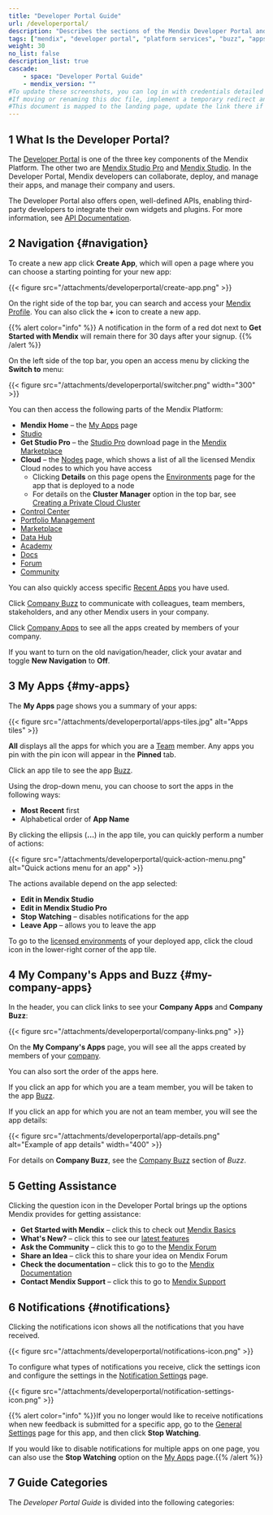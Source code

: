 ```yaml
---
title: "Developer Portal Guide"
url: /developerportal/
description: "Describes the sections of the Mendix Developer Portal and links to more detailed documents in the guide."
tags: ["mendix", "developer portal", "platform services", "buzz", "apps", "community", "marketplace", "academy", "forum", "docs", "documentation"]
weight: 30
no_list: false
description_list: true
cascade:
    - space: "Developer Portal Guide"
    - mendix_version: ""
#To update these screenshots, you can log in with credentials detailed in How to Update Screenshots Using Team Apps.
#If moving or renaming this doc file, implement a temporary redirect and let the respective team know they should update the URL in the product. See Mapping to Products for more details.
#This document is mapped to the landing page, update the link there if renaming or moving the doc file.
---
```


## 1 What Is the Developer Portal?

The [Developer Portal](http://sprintr.home.mendix.com) is one of the three key components of the Mendix Platform. The other two are [Mendix Studio Pro](/refguide/modeling/) and [Mendix Studio](/studio/). In the Developer Portal, Mendix developers can collaborate, deploy, and manage their apps, and manage their company and users. 

The Developer Portal also offers open, well-defined APIs, enabling third-party developers to integrate their own widgets and plugins. For more information, see [API Documentation](/apidocs-mxsdk/apidocs/).

## 2 Navigation {#navigation}

To create a new app click **Create App**, which will open a page where you can choose a starting pointing for your new app:

{{< figure src="/attachments/developerportal/create-app.png" >}}

On the right side of the top bar, you can search and access your [Mendix Profile](/developerportal/community-tools/mendix-profile/). You can also click the **+** icon to create a new app.

{{% alert color="info" %}}
A notification in the form of a red dot next to **Get Started with Mendix** will remain there for 30 days after your signup.
{{% /alert %}}

On the left side of the top bar, you open an access menu by clicking the **Switch to** menu:

{{< figure src="/attachments/developerportal/switcher.png"   width="300"  >}}

You can then access the following parts of the Mendix Platform:

* **Mendix Home** – the [My Apps](/developerportal/#my-apps) page
* [Studio](/studio/)
* **Get Studio Pro** – the [Studio Pro](/refguide/) download page in the [Mendix Marketplace](/appstore/)
* **Cloud**  – the [Nodes](/developerportal/deploy/node-permissions/) page, which shows a list of all the licensed Mendix Cloud nodes to which you have access
    * Clicking **Details** on this page opens the [Environments](/developerportal/deploy/environments/) page for the app that is deployed to a node
    * For details on the **Cluster Manager** option in the top bar, see [Creating a Private Cloud Cluster](/developerportal/deploy/private-cloud-cluster/)
* [Control Center](/developerportal/control-center/)
* [Portfolio Management](/developerportal/control-center/portfolio-management/)
* [Marketplace](/appstore/)
* [Data Hub](/data-hub/)
* [Academy](https://academy.mendix.com/link/home)
* [Docs](https://docs.mendix.com/)
* [Forum](/developerportal/community-tools/mendix-forum/)
* [Community](/developerportal/community-tools/)

You can also quickly access specific [Recent Apps](#my-apps) you have used.

Click [Company Buzz](/developerportal/collaborate/buzz/) to communicate with colleagues, team members, stakeholders, and any other Mendix users in your company.

Click [Company Apps](/developerportal/#my-company-apps) to see all the apps created by members of your company.

If you want to turn on the old navigation/header, click your avatar and toggle **New Navigation** to **Off**.

## 3 My Apps {#my-apps}

The **My Apps** page shows you a summary of your apps:

{{< figure src="/attachments/developerportal/apps-tiles.jpg" alt="Apps tiles" >}}

**All** displays all the apps for which you are a [Team](/developerportal/collaborate/team/) member. Any apps you pin with the pin icon will appear in the **Pinned** tab. 

Click an app tile to see the app [Buzz](/developerportal/collaborate/buzz/).

Using the drop-down menu, you can choose to sort the apps in the following ways:

* **Most Recent** first
* Alphabetical order of **App Name**

By clicking the ellipsis (**…**) in the app tile, you can quickly perform a number of actions:

{{< figure src="/attachments/developerportal/quick-action-menu.png" alt="Quick actions menu for an app" >}}

The actions available depend on the app selected:

* **Edit in Mendix Studio**
* **Edit in Mendix Studio Pro**
* **Stop Watching** – disables notifications for the app
* **Leave App** – allows you to leave the app

To go to the [licensed environments](/developerportal/deploy/environments/) of your deployed app, click the cloud icon in the lower-right corner of the app tile.

## 4 My Company's Apps and Buzz {#my-company-apps}

In the header, you can click links to see your **Company Apps** and **Company Buzz**:

{{< figure src="/attachments/developerportal/company-links.png" >}}

On the **My Company's Apps** page, you will see all the apps created by members of your [company](/developerportal/control-center/#company).

You can also sort the order of the apps here.

If you click an app for which you are a team member, you will be taken to the app [Buzz](/developerportal/collaborate/buzz/).

If you click an app for which you are not an team member, you will see the app details:

{{< figure src="/attachments/developerportal/app-details.png" alt="Example of app details"   width="400"  >}}

For details on **Company Buzz**, see the [Company Buzz](/developerportal/collaborate/buzz/#company-buzz) section of *Buzz*.

## 5 Getting Assistance

Clicking the question icon in the Developer Portal brings up the options Mendix provides for getting assistance:

* **Get Started with Mendix** – click this to check out [Mendix Basics](https://guidance.mendix.com/link/onboarding)
* **What's New?** – click this to see our [latest features](https://www.mendix.com/releases/)
* **Ask the Community** – click this to go to the [Mendix Forum](https://forum.mendixcloud.com/)
* **Share an Idea** – click this to share your idea on Mendix Forum
* **Check the documentation** – click this to go to the [Mendix Documentation](https://docs.mendix.com/)
* **Contact Mendix Support** – click this to go to [Mendix Support](https://support.mendix.com/)

## 6 Notifications {#notifications}

Clicking the notifications icon shows all the notifications that you have received.

{{< figure src="/attachments/developerportal/notifications-icon.png" >}}

To configure what types of notifications you receive, click the settings icon and configure the settings in the [Notification Settings](https://user-settings.mendix.com/link/notifications) page.

{{< figure src="/attachments/developerportal/notification-settings-icon.png" >}}

{{% alert color="info" %}}If you no longer would like to receive notifications when new feedback is submitted for a specific app, go to the [General Settings](/developerportal/collaborate/general-settings/) page for this app, and then click **Stop Watching**.<br/>

If you would like to disable notifications for multiple apps on one page, you can also use the **Stop Watching** option on the [My Apps](#my-apps) page.{{% /alert %}}

## 7 Guide Categories

The *Developer Portal Guide* is divided into the following categories:
